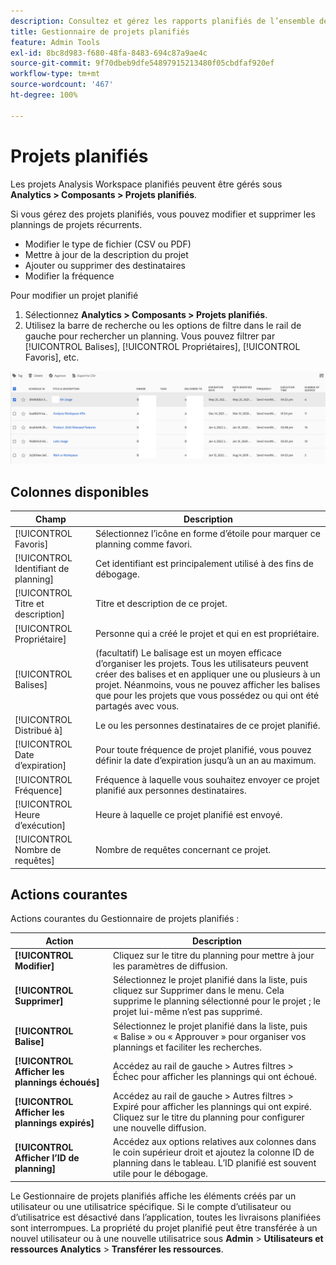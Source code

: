 ```yaml
---
description: Consultez et gérez les rapports planifiés de l’ensemble de l’organisation.
title: Gestionnaire de projets planifiés
feature: Admin Tools
exl-id: 8bc8d983-f680-48fa-8483-694c87a9ae4c
source-git-commit: 9f70dbeb9dfe54897915213480f05cbdfaf920ef
workflow-type: tm+mt
source-wordcount: '467'
ht-degree: 100%

---
```


# Projets planifiés

Les projets Analysis Workspace planifiés peuvent être gérés sous **Analytics > Composants > Projets planifiés**.

Si vous gérez des projets planifiés, vous pouvez modifier et supprimer les plannings de projets récurrents.

* Modifier le type de fichier (CSV ou PDF)
* Mettre à jour de la description du projet
* Ajouter ou supprimer des destinataires
* Modifier la fréquence

Pour modifier un projet planifié

1. Sélectionnez **Analytics > Composants > Projets planifiés**.
1. Utilisez la barre de recherche ou les options de filtre dans le rail de gauche pour rechercher un planning. Vous pouvez filtrer par [!UICONTROL Balises], [!UICONTROL Propriétaires], [!UICONTROL Favoris], etc.

![Capture d’écran montrant la liste des projets planifiés avec la colonne indiquant le titre, le ou la propriétaire, les balises, la remise et d’autres colonnes décrites dans la section Colonnes disponibles.](assets/scheduled-project-manager2.png)

## Colonnes disponibles

| Champ | Description |
| --- | --- |
| [!UICONTROL Favoris] | Sélectionnez l’icône en forme d’étoile pour marquer ce planning comme favori. |
| [!UICONTROL Identifiant de planning] | Cet identifiant est principalement utilisé à des fins de débogage. |
| [!UICONTROL Titre et description] | Titre et description de ce projet. |
| [!UICONTROL Propriétaire] | Personne qui a créé le projet et qui en est propriétaire. |
| [!UICONTROL Balises] | (facultatif) Le balisage est un moyen efficace d’organiser les projets. Tous les utilisateurs peuvent créer des balises et en appliquer une ou plusieurs à un projet. Néanmoins, vous ne pouvez afficher les balises que pour les projets que vous possédez ou qui ont été partagés avec vous. |
| [!UICONTROL Distribué à] | Le ou les personnes destinataires de ce projet planifié. |
| [!UICONTROL Date d’expiration] | Pour toute fréquence de projet planifié, vous pouvez définir la date d’expiration jusqu’à un an au maximum. |
| [!UICONTROL Fréquence] | Fréquence à laquelle vous souhaitez envoyer ce projet planifié aux personnes destinataires. |
| [!UICONTROL Heure d’exécution] | Heure à laquelle ce projet planifié est envoyé. |
| [!UICONTROL Nombre de requêtes] | Nombre de requêtes concernant ce projet. |

## Actions courantes

Actions courantes du Gestionnaire de projets planifiés :

| Action | Description |
|---|---|
| **[!UICONTROL Modifier]** | Cliquez sur le titre du planning pour mettre à jour les paramètres de diffusion. |
| **[!UICONTROL Supprimer]** | Sélectionnez le projet planifié dans la liste, puis cliquez sur Supprimer dans le menu. Cela supprime le planning sélectionné pour le projet ; le projet lui-même n’est pas supprimé. |
| **[!UICONTROL Balise]** | Sélectionnez le projet planifié dans la liste, puis « Balise » ou « Approuver » pour organiser vos plannings et faciliter les recherches. |
| **[!UICONTROL Afficher les plannings échoués]** | Accédez au rail de gauche > Autres filtres > Échec pour afficher les plannings qui ont échoué. |
| **[!UICONTROL Afficher les plannings expirés]** | Accédez au rail de gauche > Autres filtres > Expiré pour afficher les plannings qui ont expiré. Cliquez sur le titre du planning pour configurer une nouvelle diffusion. |
| **[!UICONTROL Afficher l’ID de planning]** | Accédez aux options relatives aux colonnes dans le coin supérieur droit et ajoutez la colonne ID de planning dans le tableau. L’ID planifié est souvent utile pour le débogage. |

Le Gestionnaire de projets planifiés affiche les éléments créés par un utilisateur ou une utilisatrice spécifique. Si le compte d’utilisateur ou d’utilisatrice est désactivé dans l’application, toutes les livraisons planifiées sont interrompues. La propriété du projet planifié peut être transférée à un nouvel utilisateur ou à une nouvelle utilisatrice sous **Admin** > **Utilisateurs et ressources Analytics** > **Transférer les ressources**.
